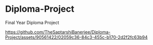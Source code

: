 # Diploma-Project
Final Year Diploma Project

https://github.com/TheSaptarshiBanerjee/Diploma-Project/assets/90561422/02059c36-84c3-455c-b170-2d2f2fc63b94
